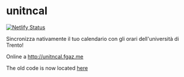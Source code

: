 # unitncal

[![Netlify Status](https://api.netlify.com/api/v1/badges/2985b558-424b-4b2d-8f9f-6196a0d33ff3/deploy-status)](https://app.netlify.com/sites/unitncal/deploys)

Sincronizza nativamente il tuo calendario con gli orari dell'università di Trento!

Online a http://unitncal.fgaz.me

The old code is now located [here](https://github.com/fgaz/unitncal-old)

